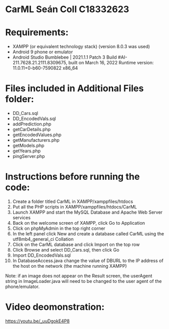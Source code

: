 # CarML Seán Coll C18332623

# Requirements:
- XAMPP (or equivalent technology stack) (version 8.0.3 was used)
- Android 9 phone or emulator
- Android Studio Bumblebee | 2021.1.1 Patch 3
Build #AI-211.7628.21.2111.8309675, built on March 16, 2022
Runtime version: 11.0.11+0-b60-7590822 x86_64

# Files included in Additional Files folder:
- DD_Cars.sql
- DD_EncodedVals.sql
- addPrediction.php
- getCarDetails.php
- getEncodedValues.php
- getManufacturers.php
- getModels.php
- getYears.php
- pingServer.php

# Instructions before running the code:
1. Create a folder titled CarML in XAMPP/xamppfiles/htdocs
2. Put all the PHP scripts in XAMPP/xamppfiles/htdocs/CarML 
3. Launch XAMPP and start the MySQL Database and Apache Web Server services
4. Back on the welcome screen of XAMPP, click Go to Application
5. Click on phpMyAdmin in the top right corner
6. In the left panel click New and create a database called CarML using the utf8mb4_general_ci Collation
7. Click on the CarML database and click Import on the top row
8. Click Browse and select DD_Cars.sql, then click Go
9. Import DD_EncodedVals.sql
10. In DatabaseAccess.java change the value of DBURL to the IP address of the host on the network (the machine running XAMPP)

Note: if an image does not appear on the Result screen, the userAgent string in ImageLoader.java will need to be changed to the user agent of the phone/emulator.

# Video deomonstration:
https://youtu.be/_uuDgokE4P8 
